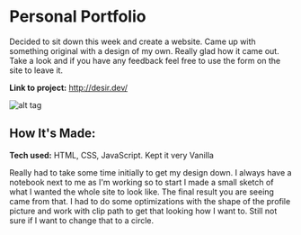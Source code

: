 # Personal Portfolio
Decided to sit down this week and create a website. Came up with something original with a design of my own. Really glad how it came out. Take a look and if you have any feedback feel free to use the form on the site to leave it.

**Link to project:** http://desir.dev/

![alt tag](https://i.ibb.co/47C61Kh/github.png)

## How It's Made:

**Tech used:** HTML, CSS, JavaScript. Kept it very Vanilla

Really had to take some time initially to get my design down. I always have a notebook next to me as I'm working so to start I made a small sketch of what I wanted the whole site to look like. The final result you are seeing came from that. I had to do some optimizations with the shape of the profile picture and work with clip path to get that looking how I want to. Still not sure if I want to change that to a circle.
